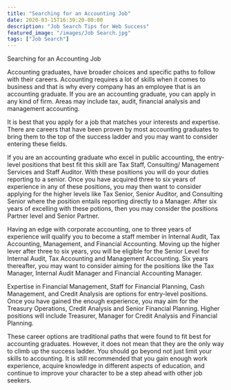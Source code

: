 ```yaml
---
title: "Searching for an Accounting Job"
date: 2020-03-15T16:39:20-08:00
description: "Job Search Tips for Web Success"
featured_image: "/images/Job Search.jpg"
tags: ["Job Search"]
---
```


Searching for an Accounting Job

Accounting graduates, have broader choices and specific paths to follow with their careers. Accounting requires a lot of skills when it comes to business and that is why every company has an employee that is an accounting graduate. If you are an accounting graduate, you can apply in any kind of firm. Areas may include tax, audit, financial analysis and management accounting.

It is best that you apply for a job that matches your interests and expertise. There are careers that have been proven by most accounting graduates to bring them to the top of the success ladder and you may want to consider entering these fields.

If you are an accounting graduate who excel in public accounting, the entry-level positions that best fit this skill are Tax Staff, Consulting/ Management Services and Staff Auditor. With these positions you will do your duties reporting to a senior. Once you have acquired three to six years of experience in any of these positions, you may then want to consider applying for the higher levels like Tax Senior, Senior Auditor, and Consulting Senior where the position entails reporting directly to a Manager. After six years of excelling with these potions, then you may consider the positions Partner level and Senior Partner.

Having an edge with corporate accounting, one to three years of experience will qualify you to become a staff member in Internal Audit, Tax Accounting, Management, and Financial Accounting. Moving up the higher lever after three to six years, you will be eligible for the Senior Level for Internal Audit, Tax Accounting and Management Accounting. Six years thereafter, you may want to consider aiming for the positions like the Tax Manager, Internal Audit Manager and Financial Accounting Manager.

Expertise in Financial Management, Staff for Financial Planning, Cash Management, and Credit Analysis are options for entry-level positions. Once you have gained the enough experience, you may aim for the Treasury Operations, Credit Analysis and Senior Financial Planning. Higher positions will include Treasurer, Manager for Credit Analysis and Financial Planning.

These career options are traditional paths that were found to fit best for accounting graduates.  However, it does not mean that they are the only way to climb up the success ladder. You should go beyond not just limit your skills to accounting. It is still recommended that you gain enough work experience, acquire knowledge in different aspects of education, and continue to improve your character to be a step ahead with other job seekers.

